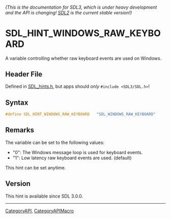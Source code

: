 ###### (This is the documentation for SDL3, which is under heavy development and the API is changing! [SDL2](https://wiki.libsdl.org/SDL2/) is the current stable version!)
# SDL_HINT_WINDOWS_RAW_KEYBOARD

A variable controlling whether raw keyboard events are used on Windows.

## Header File

Defined in [SDL_hints.h](https://github.com/libsdl-org/SDL/blob/main/include/SDL3/SDL_hints.h), but apps should _only_ `#include <SDL3/SDL.h>`!

## Syntax

```c
#define SDL_HINT_WINDOWS_RAW_KEYBOARD   "SDL_WINDOWS_RAW_KEYBOARD"
```

## Remarks

The variable can be set to the following values:

- "0": The Windows message loop is used for keyboard events.
- "1": Low latency raw keyboard events are used. (default)

This hint can be set anytime.

## Version

This hint is available since SDL 3.0.0.

----
[CategoryAPI](CategoryAPI), [CategoryAPIMacro](CategoryAPIMacro)

